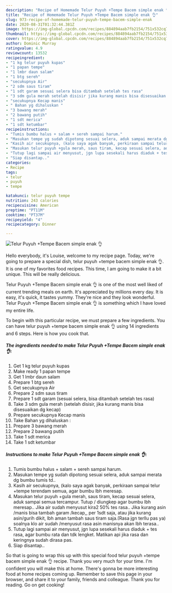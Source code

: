 ```yaml
---
description: "Recipe of Homemade Telur Puyuh +Tempe Bacem simple enak 👌"
title: "Recipe of Homemade Telur Puyuh +Tempe Bacem simple enak 👌"
slug: 973-recipe-of-homemade-telur-puyuh-tempe-bacem-simple-enak
date: 2020-08-31T01:32:44.381Z
image: https://img-global.cpcdn.com/recipes/884894aab7fb2154/751x532cq70/telur-puyuh-tempe-bacem-simple-enak-👌-foto-resep-utama.jpg
thumbnail: https://img-global.cpcdn.com/recipes/884894aab7fb2154/751x532cq70/telur-puyuh-tempe-bacem-simple-enak-👌-foto-resep-utama.jpg
cover: https://img-global.cpcdn.com/recipes/884894aab7fb2154/751x532cq70/telur-puyuh-tempe-bacem-simple-enak-👌-foto-resep-utama.jpg
author: Dominic Murray
ratingvalue: 4.9
reviewcount: 13532
recipeingredient:
- "1 kg telur puyuh kupas"
- "1 papan tempe"
- "1 lmbr daun salam"
- "1 btg sereh"
- "secukupnya Air"
- "2 sdm saus tiram"
- "1 sdt garam sesuai selera bisa ditambah setelah tes rasa"
- "3 sdm gula merah setelah disisir jika kurang manis bisa disesuaikan dg kecap"
- "secukupnya Kecap manis"
- " Bahan yg dihaluskan "
- "3 bawang merah"
- "2 bawang putih"
- "1 sdt merica"
- "1 sdt ketumbar"
recipeinstructions:
- "Tumis bumbu halus + salam + sereh sampai harum."
- "Masukan tempe yg sudah dipotong sesuai selera, aduk sampai merata dg bumbu tumis td.."
- "Kasih air secukupnya, (kalo saya agak banyak, perkiraan sampai telur +tempe terendam semua, agar bumbu lbh meresap."
- "Masukan telur puyuh +gula merah, saus tiram, kecap sesuai selera, aduk sampai semua tercampur. Tutup / diungkep agar bumbu lbh meresap.. Jika air sudah menyusut kira2 50% tes rasa.. Jika kurang asin /manis bisa tambah garam /kecap,, per 1sdt saja, atau jika kurang asin/gurih dikit, lbh aman tambah saus tiram saja.(Rasa jgn terllu pas ya) soalnya klo air sudah /menyusut rasa asin manisnya akan lbh terasa.."
- "Tutup lagi sampai air menyusut, jgn lupa sesekali harus diaduk + tes rasa, agar bumbu rata dan tdk lengket. Matikan api jika rasa dan keringnya sudah dirasa pas."
- "Siap disantap.."
categories:
- Recipe
tags:
- telur
- puyuh
- tempe

katakunci: telur puyuh tempe 
nutrition: 243 calories
recipecuisine: American
preptime: "PT11M"
cooktime: "PT37M"
recipeyield: "4"
recipecategory: Dinner

---
```



![Telur Puyuh +Tempe Bacem simple enak 👌](https://img-global.cpcdn.com/recipes/884894aab7fb2154/751x532cq70/telur-puyuh-tempe-bacem-simple-enak-👌-foto-resep-utama.jpg)

Hello everybody, it's Louise, welcome to my recipe page. Today, we're going to prepare a special dish, telur puyuh +tempe bacem simple enak 👌. It is one of my favorites food recipes. This time, I am going to make it a bit unique. This will be really delicious.

Telur Puyuh +Tempe Bacem simple enak 👌 is one of the most well liked of current trending meals on earth. It's appreciated by millions every day. It is easy, it's quick, it tastes yummy. They're nice and they look wonderful. Telur Puyuh +Tempe Bacem simple enak 👌 is something which I have loved my entire life.




To begin with this particular recipe, we must prepare a few ingredients. You can have telur puyuh +tempe bacem simple enak 👌 using 14 ingredients and 6 steps. Here is how you cook that.

<!--inarticleads1-->

##### The ingredients needed to make Telur Puyuh +Tempe Bacem simple enak 👌:

1. Get 1 kg telur puyuh kupas
1. Make ready 1 papan tempe
1. Get 1 lmbr daun salam
1. Prepare 1 btg sereh
1. Get secukupnya Air
1. Prepare 2 sdm saus tiram
1. Prepare 1 sdt garam (sesuai selera, bisa ditambah setelah tes rasa)
1. Take 3 sdm gula merah (setelah disisir, jika kurang manis bisa disesuaikan dg kecap)
1. Prepare secukupnya Kecap manis
1. Take  Bahan yg dihaluskan :
1. Prepare 3 bawang merah
1. Prepare 2 bawang putih
1. Take 1 sdt merica
1. Take 1 sdt ketumbar




<!--inarticleads2-->

##### Instructions to make Telur Puyuh +Tempe Bacem simple enak 👌:

1. Tumis bumbu halus + salam + sereh sampai harum.
1. Masukan tempe yg sudah dipotong sesuai selera, aduk sampai merata dg bumbu tumis td..
1. Kasih air secukupnya, (kalo saya agak banyak, perkiraan sampai telur +tempe terendam semua, agar bumbu lbh meresap.
1. Masukan telur puyuh +gula merah, saus tiram, kecap sesuai selera, aduk sampai semua tercampur. Tutup / diungkep agar bumbu lbh meresap.. Jika air sudah menyusut kira2 50% tes rasa.. Jika kurang asin /manis bisa tambah garam /kecap,, per 1sdt saja, atau jika kurang asin/gurih dikit, lbh aman tambah saus tiram saja.(Rasa jgn terllu pas ya) soalnya klo air sudah /menyusut rasa asin manisnya akan lbh terasa..
1. Tutup lagi sampai air menyusut, jgn lupa sesekali harus diaduk + tes rasa, agar bumbu rata dan tdk lengket. Matikan api jika rasa dan keringnya sudah dirasa pas.
1. Siap disantap..




So that is going to wrap this up with this special food telur puyuh +tempe bacem simple enak 👌 recipe. Thank you very much for your time. I'm confident you will make this at home. There's gonna be more interesting food at home recipes coming up. Remember to save this page in your browser, and share it to your family, friends and colleague. Thank you for reading. Go on get cooking!
